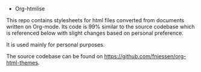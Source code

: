 * Org-htmlise

This repo contains stylesheets for html files converted from documents written on Org-mode. Its code is 99% similar to the source codebase which is referenced below with slight changes based on personal preference.

It is used mainly for personal purposes. 

The source codebase can be found on https://github.com/fniessen/org-html-themes.
